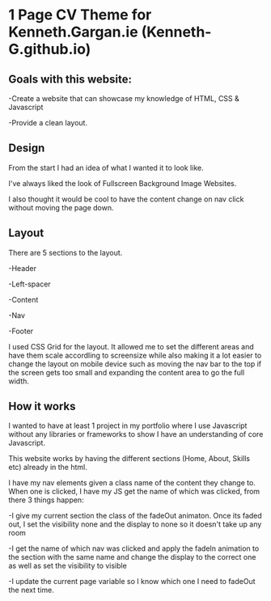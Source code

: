# 1 Page CV Theme for Kenneth.Gargan.ie (Kenneth-G.github.io)

## Goals with this website:
-Create a website that can showcase my knowledge of HTML, CSS & Javascript

-Provide a clean layout.


## Design
From the start I had an idea of what I wanted it to look like. 

I've always liked the look of Fullscreen Background Image Websites.

I also thought it would be cool to have the content change on nav click without moving the page down.


## Layout

There are 5 sections to the layout. 

-Header

-Left-spacer

-Content

-Nav

-Footer

I used CSS Grid for the layout. It allowed me to set the different areas and have them scale accordling to screensize while also
making it a lot easier to change the layout on mobile device such as moving the nav bar to the top if the screen gets too small and 
expanding the content area to go the full width.


## How it works

I wanted to have at least 1 project in my portfolio where I use Javascript without any libraries or frameworks to show I have an understanding of core Javascript.

This website works by having the different sections (Home, About, Skills etc) already in the html.

I have my nav elements given a class name of the content they change to. 
When one is clicked, I have my JS get the name of which was clicked, from there 3 things happen:

-I give my current section the class of the fadeOut animaton. Once its faded out, I set the visibility none and the display to none so it doesn't take up any room

-I get the name of which nav was clicked and apply the fadeIn animation to the section with the same name and change the display to the correct one as well as set the visibility to visible

-I update the current page variable so I know which one I need to fadeOut the next time.

